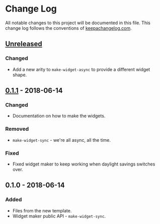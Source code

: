# Change Log
All notable changes to this project will be documented in this file. This change log follows the conventions of [keepachangelog.com](http://keepachangelog.com/).

## [Unreleased]
### Changed
- Add a new arity to `make-widget-async` to provide a different widget shape.

## [0.1.1] - 2018-06-14
### Changed
- Documentation on how to make the widgets.

### Removed
- `make-widget-sync` - we're all async, all the time.

### Fixed
- Fixed widget maker to keep working when daylight savings switches over.

## 0.1.0 - 2018-06-14
### Added
- Files from the new template.
- Widget maker public API - `make-widget-sync`.

[Unreleased]: https://github.com/your-name/wire-world/compare/0.1.1...HEAD
[0.1.1]: https://github.com/your-name/wire-world/compare/0.1.0...0.1.1
